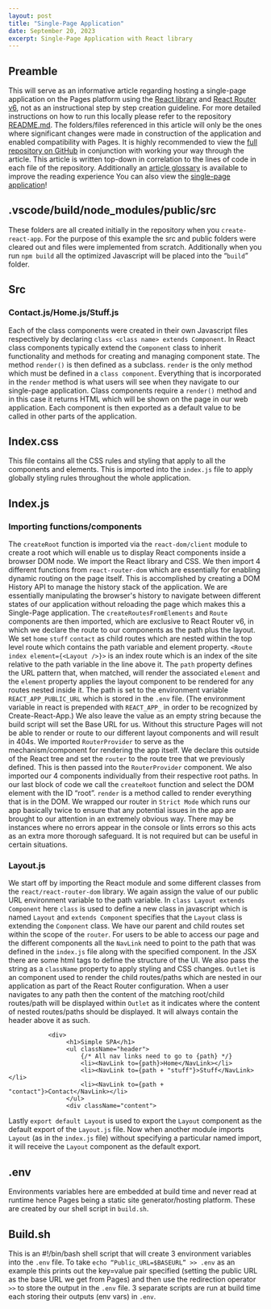 ```yaml
---
layout: post
title: "Single-Page Application"
date: September 20, 2023
excerpt: Single-Page Application with React library
---
```


## Preamble

This will serve as an informative article regarding hosting a single-page application on the Pages platform using the [React library](https://react.dev/learn/installation) and [React Router v6](https://reactrouter.com/en/main), not as an instructional step by step creation guideline. For more detailed instructions on how to run this locally please refer to the repository [README.md](https://github.com/Ephraim-G/react_spa4#react_spa4). The folders/files referenced in this article will only be the ones where significant changes were made in construction of the application and enabled compatibility with Pages. It is highly recommended to view the [full repository on GitHub](https://github.com/Ephraim-G/react_spa4) in conjunction with working your way through the article. This article is written top-down in correlation to the lines of code in each file of the repository. Additionally an [article glossary](https://github.com/Ephraim-G/react_spa4#knowledge-base-article-glossary) is available to improve the reading experience  You can also view the [single-page application](https://federalist-01aa8660-8aca-452d-a270-5e58ffa18645.sites.pages.cloud.gov/site/ephraim-g/react_spa4/)!

## .vscode/build/node_modules/public/src

These folders are all created initially in the repository when you `create-react-app`. For the purpose of this example the src and public folders were cleared out and files were implemented from scratch. Additionally when you run `npm build` all the optimized Javascript will be placed into the “`build`” folder.

## Src
### Contact.js/Home.js/Stuff.js 

Each of the class  components were created in their own Javascript files respectively by declaring `class <class name> extends Component`. In React class components typically extend the `Component` class to inherit functionality and methods for creating and managing component state. The method `render()` is then defined as a subclass. `render` is the only method which must be defined in a `class component`. Everything that is incorporated in the `render` method is what users will see when they navigate to our single-page application. Class components require a `render()` method and in this case it returns HTML which will be shown on the page in our web application. Each component is then exported as a default value to be called in other parts of the application.

## Index.css
This file contains all the CSS rules and styling that apply to all the components and elements. This is imported into the `index.js` file to apply globally styling rules throughout the whole application. 

## Index.js

### Importing functions/components

The `createRoot` function is imported via the `react-dom/client` module to create a root which will enable us to display React components inside a browser DOM node. We import the React library and CSS. We then import 4 different functions from `react-router-dom` which are essentially for enabling dynamic routing on the page itself. This is accomplished by creating a DOM History API to manage the history stack of the application. We are essentially manipulating the browser's history to navigate between different states of our application without reloading the page which makes this a Single-Page application.
The `createRoutesFromElements` and `Route` components are then imported, which are exclusive to React Router v6, in which we declare the route to our components as the path plus the layout.  We set `home` `stuff` `contact` as child routes which are nested within the top level route which contains the path variable and element property. `<Route index element={<Layout />}>` is an index route which is an index of the site relative to the path variable in the line above it. The `path` property defines the URL pattern that, when matched, will render the associated `element` and the `element` property applies the layout component to be rendered for any routes nested inside it. The path is set to the environment variable  `REACT_APP_PUBLIC_URL` which is stored in the `.env` file. (The environment variable in react is prepended with `REACT_APP_` in order to be recognized by Create-React-App.) We also leave the value as an empty string because the build script will set the Base URL for us. Without this structure Pages will not be able to render or route to our different layout components and will result in 404s. 
We imported `RouterProvider` to serve as the mechanism/component for rendering the app itself. We declare this outside of the React tree and set the `router` to the route tree that we previously defined. This is then passed into the `RouterProvider` component. 
We also imported our 4 components individually from their respective root paths. In our last block of code we call the `createRoot` function and select the DOM element with the ID “root”. `render` is a method called to render everything that is in the DOM. We wrapped our router in `Strict Mode` which runs our app basically twice to ensure that any potential issues in the app are brought to our attention in an extremely obvious way. There may be instances where no errors appear in the console or lints errors so this acts as an extra more thorough safeguard. It is not required but can be useful in certain situations.

### Layout.js
We start off by importing the React module and some different classes from the `react/react-router-dom` library. We again assign the value of our public URL environment variable to the path variable. In `class Layout extends Component` here `class` is used to define a new class in javascript which is named `Layout` and `extends Component` specifies that the `Layout` class is extending the `Component` class. We have our parent and child routes set within the scope of the `router`.  For users to be able to access our page and the different components all the `NavLink` need to point to the path that was defined in the `index.js` file along with the specified component. In the JSX there are some html tags to define the structure of the UI. We also pass the string as a `className` property to apply styling and CSS changes. `Outlet` is an component used to render the child routes/paths which are nested in our application as part of the React Router configuration. When a user navigates to any path then the content of the matching root/child routes/path will be displayed within `Outlet` as it indicates where the content of nested routes/paths should be displayed. It will always contain the header above it as such. 

```
           <div>
                <h1>Simple SPA</h1>
                <ul className="header">
                    {/* All nav links need to go to {path} */}
                    <li><NavLink to={path}>Home</NavLink></li>
                    <li><NavLink to={path + "stuff"}>Stuff</NavLink></li>
                    <li><NavLink to={path + "contact"}>Contact</NavLink></li>
                </ul>
                <div className="content">
```
Lastly `export default Layout` is used to export the `Layout` component as the default export of the `Layout.js` file. Now when another module imports `Layout` (as in the `index.js` file) without specifying a particular named import, it will receive the `Layout` component as the default export. 

## .env

Environments variables here are embedded at build time and never read at runtime hence Pages being a static site generator/hosting platform. These are created by our shell script in `build.sh`. 

## Build.sh

This is an #!/bin/bash shell script that will create 3 environment variables into the ``.env`` file. To take `echo “Public_URL=$BASEURL” >> .env` as an example this prints out the key=value pair specified (setting the public URL as the base URL we get from Pages) and then use the redirection operator `>>` to store the output in the `.env` file. 3 separate scripts are run at build time each storing their outputs (env vars)  in `.env`.
